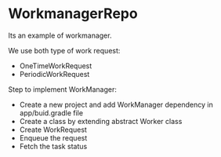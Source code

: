 # WorkmanagerRepo

Its an example of workmanager.

We use both type of work request:
- OneTimeWorkRequest
- PeriodicWorkRequest

Step to implement WorkManager:
- Create a new project and add WorkManager dependency in app/buid.gradle file
- Create a class by extending abstract Worker class
- Create WorkRequest
- Enqueue the request
- Fetch the task status

